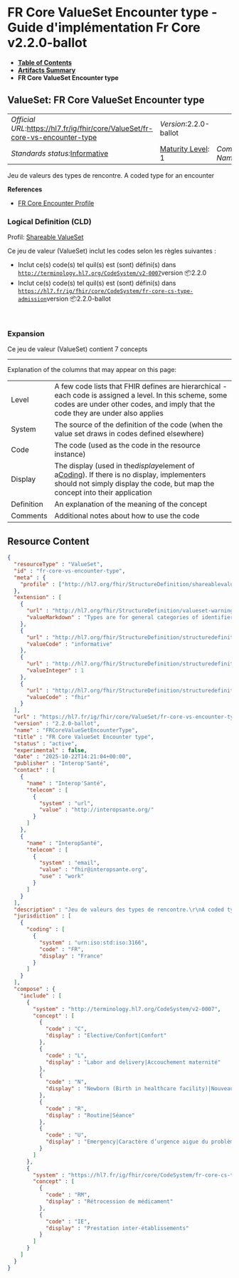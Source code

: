 # FR Core ValueSet Encounter type - Guide d'implémentation Fr Core v2.2.0-ballot

* [**Table of Contents**](toc.md)
* [**Artifacts Summary**](artifacts.md)
* **FR Core ValueSet Encounter type**

## ValueSet: FR Core ValueSet Encounter type 

| | | |
| :--- | :--- | :--- |
| *Official URL*:https://hl7.fr/ig/fhir/core/ValueSet/fr-core-vs-encounter-type | *Version*:2.2.0-ballot | |
| *Standards status:*[Informative](http://hl7.org/fhir/R4/versions.html#std-process) | [Maturity Level](http://hl7.org/fhir/versions.html#maturity): 1 | *Computable Name*:FRCoreValueSetEncounterType |

 
Jeu de valeurs des types de rencontre. A coded type for an encounter 

 **References** 

* [FR Core Encounter Profile](StructureDefinition-fr-core-encounter.md)

### Logical Definition (CLD)

Profil: [Shareable ValueSet](http://hl7.org/fhir/R4/shareablevalueset.html)

Ce jeu de valeur (ValueSet) inclut les codes selon les règles suivantes :

* Inclut ce(s) code(s) tel quil(s) est (sont) défini(s) dans [`http://terminology.hl7.org/CodeSystem/v2-0007`](http://terminology.hl7.org/5.0.0/CodeSystem-v2-0007.html)version 📦2.2.0
* Inclut ce(s) code(s) tel quil(s) est (sont) défini(s) dans [`https://hl7.fr/ig/fhir/core/CodeSystem/fr-core-cs-type-admission`](CodeSystem-fr-core-cs-type-admission.md)version 📦2.2.0-ballot 

 

### Expansion

Ce jeu de valeur (ValueSet) contient 7 concepts

-------

 Explanation of the columns that may appear on this page: 

| | |
| :--- | :--- |
| Level | A few code lists that FHIR defines are hierarchical - each code is assigned a level. In this scheme, some codes are under other codes, and imply that the code they are under also applies |
| System | The source of the definition of the code (when the value set draws in codes defined elsewhere) |
| Code | The code (used as the code in the resource instance) |
| Display | The display (used in the*display*element of a[Coding](http://hl7.org/fhir/R4/datatypes.html#Coding)). If there is no display, implementers should not simply display the code, but map the concept into their application |
| Definition | An explanation of the meaning of the concept |
| Comments | Additional notes about how to use the code |



## Resource Content

```json
{
  "resourceType" : "ValueSet",
  "id" : "fr-core-vs-encounter-type",
  "meta" : {
    "profile" : ["http://hl7.org/fhir/StructureDefinition/shareablevalueset"]
  },
  "extension" : [
    {
      "url" : "http://hl7.org/fhir/StructureDefinition/valueset-warning",
      "valueMarkdown" : "Types are for general categories of identifiers. See [the identifier registry](identifier-registry.html) for a list of common identifier systems"
    },
    {
      "url" : "http://hl7.org/fhir/StructureDefinition/structuredefinition-standards-status",
      "valueCode" : "informative"
    },
    {
      "url" : "http://hl7.org/fhir/StructureDefinition/structuredefinition-fmm",
      "valueInteger" : 1
    },
    {
      "url" : "http://hl7.org/fhir/StructureDefinition/structuredefinition-wg",
      "valueCode" : "fhir"
    }
  ],
  "url" : "https://hl7.fr/ig/fhir/core/ValueSet/fr-core-vs-encounter-type",
  "version" : "2.2.0-ballot",
  "name" : "FRCoreValueSetEncounterType",
  "title" : "FR Core ValueSet Encounter type",
  "status" : "active",
  "experimental" : false,
  "date" : "2025-10-22T14:21:04+00:00",
  "publisher" : "Interop'Santé",
  "contact" : [
    {
      "name" : "Interop'Santé",
      "telecom" : [
        {
          "system" : "url",
          "value" : "http://interopsante.org/"
        }
      ]
    },
    {
      "name" : "InteropSanté",
      "telecom" : [
        {
          "system" : "email",
          "value" : "fhir@interopsante.org",
          "use" : "work"
        }
      ]
    }
  ],
  "description" : "Jeu de valeurs des types de rencontre.\r\nA coded type for an encounter",
  "jurisdiction" : [
    {
      "coding" : [
        {
          "system" : "urn:iso:std:iso:3166",
          "code" : "FR",
          "display" : "France"
        }
      ]
    }
  ],
  "compose" : {
    "include" : [
      {
        "system" : "http://terminology.hl7.org/CodeSystem/v2-0007",
        "concept" : [
          {
            "code" : "C",
            "display" : "Elective/Confort|Confort"
          },
          {
            "code" : "L",
            "display" : "Labor and delivery|Accouchement maternité"
          },
          {
            "code" : "N",
            "display" : "Newborn (Birth in healthcare facility)|Nouveau né"
          },
          {
            "code" : "R",
            "display" : "Routine|Séance"
          },
          {
            "code" : "U",
            "display" : "Emergency|Caractère d’urgence aigue du problème quel que soit le service d’entrée"
          }
        ]
      },
      {
        "system" : "https://hl7.fr/ig/fhir/core/CodeSystem/fr-core-cs-type-admission",
        "concept" : [
          {
            "code" : "RM",
            "display" : "Rétrocession de médicament"
          },
          {
            "code" : "IE",
            "display" : "Prestation inter-établissements"
          }
        ]
      }
    ]
  }
}

```
